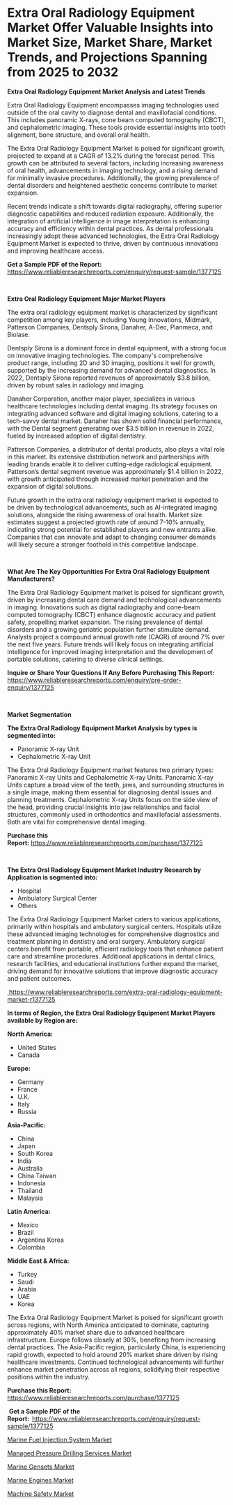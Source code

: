 <p><h1>Extra Oral Radiology Equipment Market Offer Valuable Insights into Market Size, Market Share, Market Trends, and Projections Spanning from 2025 to 2032</h1></p><p><strong>Extra Oral Radiology Equipment Market Analysis and Latest Trends</strong></p>
<p><p>Extra Oral Radiology Equipment encompasses imaging technologies used outside of the oral cavity to diagnose dental and maxillofacial conditions. This includes panoramic X-rays, cone beam computed tomography (CBCT), and cephalometric imaging. These tools provide essential insights into tooth alignment, bone structure, and overall oral health.</p><p>The Extra Oral Radiology Equipment Market is poised for significant growth, projected to expand at a CAGR of 13.2% during the forecast period. This growth can be attributed to several factors, including increasing awareness of oral health, advancements in imaging technology, and a rising demand for minimally invasive procedures. Additionally, the growing prevalence of dental disorders and heightened aesthetic concerns contribute to market expansion.</p><p>Recent trends indicate a shift towards digital radiography, offering superior diagnostic capabilities and reduced radiation exposure. Additionally, the integration of artificial intelligence in image interpretation is enhancing accuracy and efficiency within dental practices. As dental professionals increasingly adopt these advanced technologies, the Extra Oral Radiology Equipment Market is expected to thrive, driven by continuous innovations and improving healthcare access.</p></p>
<p><strong>Get a Sample PDF of the Report:&nbsp;</strong> <a href="https://www.reliableresearchreports.com/enquiry/request-sample/1377125?utm_campaign=3446&utm_medium=2&utm_source=Github&utm_content=ia&utm_term=28032025&utm_id=extra-oral-radiology-equipment">https://www.reliableresearchreports.com/enquiry/request-sample/1377125</a></p>
<p>&nbsp;</p>
<p><strong>Extra Oral Radiology Equipment Major Market Players</strong></p>
<p><p>The extra oral radiology equipment market is characterized by significant competition among key players, including Young Innovations, Midmark, Patterson Companies, Dentsply Sirona, Danaher, A-Dec, Planmeca, and Biolase. </p><p>Dentsply Sirona is a dominant force in dental equipment, with a strong focus on innovative imaging technologies. The company's comprehensive product range, including 2D and 3D imaging, positions it well for growth, supported by the increasing demand for advanced dental diagnostics. In 2022, Dentsply Sirona reported revenues of approximately $3.8 billion, driven by robust sales in radiology and imaging.</p><p>Danaher Corporation, another major player, specializes in various healthcare technologies including dental imaging. Its strategy focuses on integrating advanced software and digital imaging solutions, catering to a tech-savvy dental market. Danaher has shown solid financial performance, with the Dental segment generating over $3.5 billion in revenue in 2022, fueled by increased adoption of digital dentistry.</p><p>Patterson Companies, a distributor of dental products, also plays a vital role in this market. Its extensive distribution network and partnerships with leading brands enable it to deliver cutting-edge radiological equipment. Patterson’s dental segment revenue was approximately $1.4 billion in 2022, with growth anticipated through increased market penetration and the expansion of digital solutions.</p><p>Future growth in the extra oral radiology equipment market is expected to be driven by technological advancements, such as AI-integrated imaging solutions, alongside the rising awareness of oral health. Market size estimates suggest a projected growth rate of around 7-10% annually, indicating strong potential for established players and new entrants alike. Companies that can innovate and adapt to changing consumer demands will likely secure a stronger foothold in this competitive landscape.</p></p>
<p>&nbsp;</p>
<p><strong>What Are The Key Opportunities For Extra Oral Radiology Equipment Manufacturers?</strong></p>
<p><p>The Extra Oral Radiology Equipment market is poised for significant growth, driven by increasing dental care demand and technological advancements in imaging. Innovations such as digital radiography and cone-beam computed tomography (CBCT) enhance diagnostic accuracy and patient safety, propelling market expansion. The rising prevalence of dental disorders and a growing geriatric population further stimulate demand. Analysts project a compound annual growth rate (CAGR) of around 7% over the next five years. Future trends will likely focus on integrating artificial intelligence for improved imaging interpretation and the development of portable solutions, catering to diverse clinical settings.</p></p>
<p><strong>Inquire or Share Your Questions If Any Before Purchasing This Report:</strong> <a href="https://www.reliableresearchreports.com/enquiry/pre-order-enquiry/1377125?utm_campaign=3446&utm_medium=2&utm_source=Github&utm_content=ia&utm_term=28032025&utm_id=extra-oral-radiology-equipment">https://www.reliableresearchreports.com/enquiry/pre-order-enquiry/1377125</a></p>
<p>&nbsp;</p>
<p><strong>Market Segmentation</strong></p>
<p><strong>The Extra Oral Radiology Equipment Market Analysis by types is segmented into:</strong></p>
<p><ul><li>Panoramic X-ray Unit</li><li>Cephalometric X-ray Unit</li></ul></p>
<p><p>The Extra Oral Radiology Equipment market features two primary types: Panoramic X-ray Units and Cephalometric X-ray Units. Panoramic X-ray Units capture a broad view of the teeth, jaws, and surrounding structures in a single image, making them essential for diagnosing dental issues and planning treatments. Cephalometric X-ray Units focus on the side view of the head, providing crucial insights into jaw relationships and facial structures, commonly used in orthodontics and maxillofacial assessments. Both are vital for comprehensive dental imaging.</p></p>
<p><strong>Purchase this Report:&nbsp;</strong><a href="https://www.reliableresearchreports.com/purchase/1377125?utm_campaign=3446&utm_medium=2&utm_source=Github&utm_content=ia&utm_term=28032025&utm_id=extra-oral-radiology-equipment">https://www.reliableresearchreports.com/purchase/1377125</a></p>
<p>&nbsp;</p>
<p><strong>The Extra Oral Radiology Equipment Market Industry Research by Application is segmented into:</strong></p>
<p><ul><li>Hospital</li><li>Ambulatory Surgical Center</li><li>Others</li></ul></p>
<p><p>The Extra Oral Radiology Equipment Market caters to various applications, primarily within hospitals and ambulatory surgical centers. Hospitals utilize these advanced imaging technologies for comprehensive diagnostics and treatment planning in dentistry and oral surgery. Ambulatory surgical centers benefit from portable, efficient radiology tools that enhance patient care and streamline procedures. Additional applications in dental clinics, research facilities, and educational institutions further expand the market, driving demand for innovative solutions that improve diagnostic accuracy and patient outcomes.</p></p>
<p><a href="https://www.reliableresearchreports.com/extra-oral-radiology-equipment-market-r1377125?utm_campaign=3446&utm_medium=2&utm_source=Github&utm_content=ia&utm_term=28032025&utm_id=extra-oral-radiology-equipment">&nbsp;https://www.reliableresearchreports.com/extra-oral-radiology-equipment-market-r1377125</a></p>
<p><strong>In terms of Region, the Extra Oral Radiology Equipment Market Players available by Region are:</strong></p>
<p>
    <p> <strong> North America: </strong>
        <ul>
            <li>United States</li>
            <li>Canada</li>
        </ul>
        </p> 
    <p> <strong> Europe: </strong>
        <ul>
            <li>Germany</li>
            <li>France</li>
            <li>U.K.</li>
            <li>Italy</li>
            <li>Russia</li>
        </ul>
        </p> 
    <p> <strong> Asia-Pacific: </strong>
        <ul>
            <li>China</li>
            <li>Japan</li>
            <li>South Korea</li>
            <li>India</li>
            <li>Australia</li>
            <li>China Taiwan</li>
            <li>Indonesia</li>
            <li>Thailand</li>
            <li>Malaysia</li>
        </ul>
        </p> 
    <p> <strong> Latin America: </strong>
        <ul>
            <li>Mexico</li>
            <li>Brazil</li>
            <li>Argentina Korea</li>
            <li>Colombia</li>
        </ul>
        </p> 
    <p> <strong> Middle East & Africa: </strong>
        <ul>
            <li>Turkey</li>
            <li>Saudi</li>
            <li>Arabia</li>
            <li>UAE</li>
            <li>Korea</li>
        </ul>
    </p>
    </p>
<p><p>The Extra Oral Radiology Equipment Market is poised for significant growth across regions, with North America anticipated to dominate, capturing approximately 40% market share due to advanced healthcare infrastructure. Europe follows closely at 30%, benefiting from increasing dental practices. The Asia-Pacific region, particularly China, is experiencing rapid growth, expected to hold around 20% market share driven by rising healthcare investments. Continued technological advancements will further enhance market penetration across all regions, solidifying their respective positions within the industry.</p></p>
<p><strong>Purchase this Report: </strong><a href="https://www.reliableresearchreports.com/purchase/1377125?utm_campaign=3446&utm_medium=2&utm_source=Github&utm_content=ia&utm_term=28032025&utm_id=extra-oral-radiology-equipment">https://www.reliableresearchreports.com/purchase/1377125</a></p>
<p>&nbsp;<strong>Get a Sample PDF of the Report:&nbsp;&nbsp;</strong><a href="https://www.reliableresearchreports.com/enquiry/request-sample/1377125?utm_campaign=3446&utm_medium=2&utm_source=Github&utm_content=ia&utm_term=28032025&utm_id=extra-oral-radiology-equipment">https://www.reliableresearchreports.com/enquiry/request-sample/1377125</a></p>
<p><strong></strong></p>
<p><p><a href="https://www.linkedin.com/pulse/competitive-analysis-marine-fuel-injection-system-market-5bwuf?utm_campaign=3446&utm_medium=2&utm_source=Github&utm_content=ia&utm_term=28032025&utm_id=extra-oral-radiology-equipment">Marine Fuel Injection System Market</a></p><p><a href="https://www.linkedin.com/pulse/managed-pressure-drilling-services-market-demand-revenue-jwxjf?utm_campaign=3446&utm_medium=2&utm_source=Github&utm_content=ia&utm_term=28032025&utm_id=extra-oral-radiology-equipment">Managed Pressure Drilling Services Market</a></p><p><a href="https://www.linkedin.com/pulse/assessment-marine-gensets-market-current-landscape-future-cce9f?utm_campaign=3446&utm_medium=2&utm_source=Github&utm_content=ia&utm_term=28032025&utm_id=extra-oral-radiology-equipment">Marine Gensets Market</a></p><p><a href="https://www.linkedin.com/pulse/revenue-growth-forecast-marine-engines-market-131-cagr-from-aydef?utm_campaign=3446&utm_medium=2&utm_source=Github&utm_content=ia&utm_term=28032025&utm_id=extra-oral-radiology-equipment">Marine Engines Market</a></p><p><a href="https://www.linkedin.com/pulse/machine-safety-market-dynamics-future-growth-prediction-cagr-agz4f?utm_campaign=3446&utm_medium=2&utm_source=Github&utm_content=ia&utm_term=28032025&utm_id=extra-oral-radiology-equipment">Machine Safety Market</a></p></p>